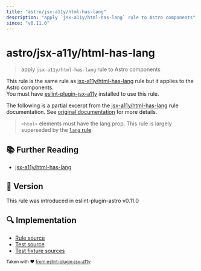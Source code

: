 ```yaml
---
title: "astro/jsx-a11y/html-has-lang"
description: "apply `jsx-a11y/html-has-lang` rule to Astro components"
since: "v0.11.0"
---
```


# astro/jsx-a11y/html-has-lang

> apply `jsx-a11y/html-has-lang` rule to Astro components

This rule is the same rule as [jsx-a11y/html-has-lang] rule but it applies to the Astro components.  
You must have [eslint-plugin-jsx-a11y] installed to use this rule.

[eslint-plugin-jsx-a11y]: https://github.com/jsx-eslint/eslint-plugin-jsx-a11y
[jsx-a11y/html-has-lang]: https://github.com/jsx-eslint/eslint-plugin-jsx-a11y/tree/HEAD/docs/rules/html-has-lang.md

The following is a partial excerpt from the [jsx-a11y/html-has-lang] rule documentation. See [original documentation][jsx-a11y/html-has-lang] for more details.

> `<html>` elements must have the lang prop. This rule is largely superseded by the [`lang` rule](https://github.com/jsx-eslint/eslint-plugin-jsx-a11y/blob/HEAD/docs/rules/lang.md).

## 📚 Further Reading

- [jsx-a11y/html-has-lang]

## 🚀 Version

This rule was introduced in eslint-plugin-astro v0.11.0

## 🔍 Implementation

- [Rule source](https://github.com/ota-meshi/eslint-plugin-astro/blob/main/src/rules/jsx-a11y/html-has-lang.ts)
- [Test source](https://github.com/ota-meshi/eslint-plugin-astro/blob/main/tests/src/rules/jsx-a11y/html-has-lang.ts)
- [Test fixture sources](https://github.com/ota-meshi/eslint-plugin-astro/tree/main/tests/fixtures/rules/jsx-a11y/html-has-lang)

<sup>Taken with ❤️ [from eslint-plugin-jsx-a11y](https://github.com/jsx-eslint/eslint-plugin-jsx-a11y/tree/HEAD/docs/rules/html-has-lang.md)</sup>
